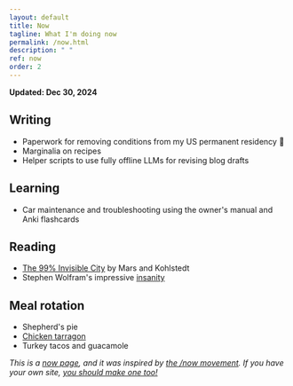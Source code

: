 ```yaml
---
layout: default
title: Now
tagline: What I'm doing now
permalink: /now.html
description: " "
ref: now
order: 2
---
```


**Updated: Dec 30, 2024**

## Writing

* Paperwork for removing conditions from my US permanent residency 🤞
* Marginalia on recipes
* Helper scripts to use fully offline LLMs for revising blog drafts

## Learning

* Car maintenance and troubleshooting using the owner's manual and Anki flashcards
<!-- * Better non-job time management -->

## Reading

* [The 99% Invisible City](https://99percentinvisible.org/book/) by Mars and Kohlstedt
* Stephen Wolfram's impressive [insanity](https://writings.stephenwolfram.com/2019/02/seeking-the-productive-life-some-details-of-my-personal-infrastructure/)

<!-- ## Traveling

I traveled to the United Kingdom, specifically in London, Bath and the Lake District. -->

## Meal rotation

* Shepherd's pie
* [Chicken tarragon](https://dirtychai.net/2025/02/15/chicken-tarragon.html)
* Turkey tacos and guacamole

_This is a [now page](https://nownownow.com/about), and it was inspired by [the /now movement](https://sivers.org/nowff). If you have your own site, [you should make one too!](https://nownownow.com/about)_
